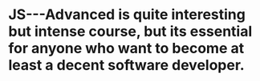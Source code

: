 # JS---Advanced is quite interesting but intense course, but its essential for anyone who want to become at least a decent software developer. 
